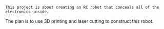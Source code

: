 	This project is about creating an RC robot that conceals all of the electronics inside.
The plan is to use 3D printing and laser cutting to construct this robot.
